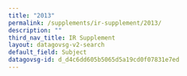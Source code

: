 ```yaml
---
title: "2013"
permalink: /supplements/ir-supplement/2013/
description: ""
third_nav_title: IR Supplement
layout: datagovsg-v2-search
default_field: Subject
datagovsg-id: d_d4c6dd605b5065d5a19cd0f07831e7ed
---
```

